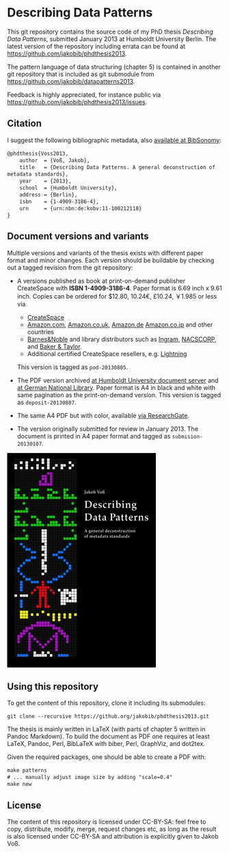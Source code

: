 # Describing Data Patterns

This git repository contains the source code of my PhD thesis *Describing Data
Patterns*, submitted January 2013 at Humboldt University Berlin. The latest
version of the repository including errata can be found at
<https://github.com/jakobib/phdthesis2013>.

The pattern language of data structuring (chapter 5) is contained in another
git repository that is included as git submodule from
<https://github.com/jakobib/datapatterns2013>.

Feedback is highly appreciated, for instance public via
<https://github.com/jakobib/phdthesis2013/issues>.

## Citation

I suggest the following bibliographic metadata, also
[available at BibSonomy](http://www.bibsonomy.org/bibtex/2220c96bb2ad9a57367cb15378aef31a1):

    @phdthesis{Voss2013,
        author  = {Voß, Jakob},
        title   = {Describing Data Patterns. A general deconstruction of metadata standards},
        year    = {2013},
        school  = {Humboldt University},
        address = {Berlin},
        isbn    = {1-4909-3186-4},
        urn     = {urn:nbn:de:kobv:11-100212118}
    }

## Document versions and variants

Multiple versions and variants of the thesis exists with different paper format
and minor changes. Each version should be buildable by checking out a tagged
revision from the git repository:

* A versions published as book at print-on-demand publisher CreateSpace with
  **ISBN 1-4909-3186-4**. Paper format is 6.69 inch x 9.61 inch. Copies can be
  ordered for $12.80, 10.24€, £10.24, ￥1.985 or less via

    * [CreateSpace](https://www.createspace.com/4351505)
    * [Amazon.com](http://amzn.com/1490931864),
      [Amazon.co.uk](http://amazon.co.uk/dp/1490931864/), 
      [Amazon.de](http://www.amazon.de/dp/1490931864/) 
      [Amazon.co.jp](http://www.amazon.co.jp/dp/1490931864) and other countries
    * [Barnes&Noble](http://www.barnesandnoble.com/w/describing-data-patterns-jakob-voss/1116359218?ean=9781490931869)
      and library distributors such as [Ingram](http://www.ingramcontent.com/), 
      [NACSCORP](http://www.nacscorp.com/), and 
      [Baker & Taylor](http://www.btol.com/).
    * Additional certified CreateSpace resellers, e.g.
      [Lightning](https://www.lightningsource.com/)

  This version is tagged as `pod-20130805`.

* The PDF version archived
  [at Humboldt University document server](http://edoc.hu-berlin.de/dissertationen/voss-jakob-2013-05-31/) 
  and [at German National Library](http://d-nb.info/1041284497).
  Paper format is A4 in black and white with same pagination as
  the print-on-demand version. This version is tagged as `deposit-20130807`.

* The same A4 PDF but with color, available
  [via ResearchGate](https://www.researchgate.net/publication/255711288_Describing_Data_Patterns._A_general_deconstruction_of_metadata_standards).

* The version originally submitted for review in January 2013. The document is
  printed in A4 paper format and tagged as `submision-20130107`.

![](cover/cover-small.jpg)

## Using this repository

To get the content of this repository, clone it including its submodules:

    git clone --recursive https://github.org/jakobib/phdthesis2013.git

The thesis is mainly written in LaTeX (with parts of chapter 5 written in
Pandoc Markdown). To build the document as PDF one requires at least LaTeX,
Pandoc, Perl, BibLaTeX with biber, Perl, GraphViz, and dot2tex.

Given the required packages, one should be able to create a PDF with:

    make patterns
    # ... manually adjust image size by adding "scale=0.4"
    make new

## License

The content of this repository is licensed under CC-BY-SA: feel free to copy,
distribute, modify, merge, request changes etc, as long as the result is also
licensed under CC-BY-SA and attribution is explicitly given to Jakob Voß.
